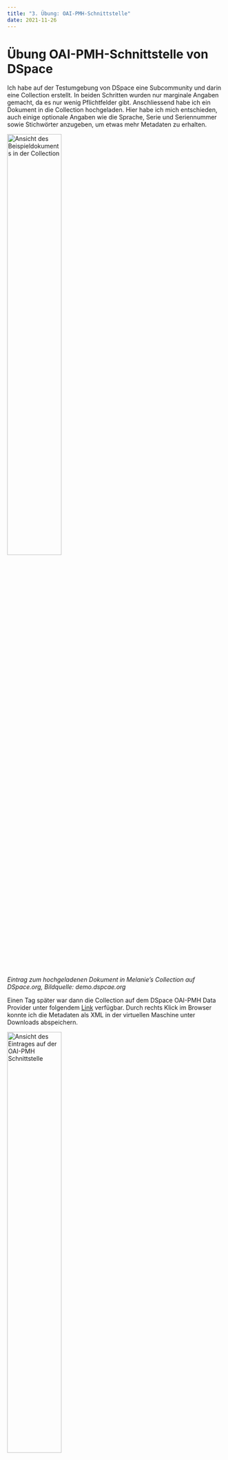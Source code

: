 ```yaml
---
title: "3. Übung: OAI-PMH-Schnittstelle"
date: 2021-11-26
---
```


<h1>Übung OAI-PMH-Schnittstelle von DSpace</h1>

<p>Ich habe auf der Testumgebung von DSpace eine Subcommunity und darin eine Collection erstellt. In beiden Schritten wurden nur marginale Angaben gemacht, da es nur wenig Pflichtfelder gibt. Anschliessend habe ich ein Dokument in die Collection hochgeladen. Hier habe ich mich entschieden, auch einige optionale Angaben wie die Sprache, Serie und Seriennummer sowie Stichwörter anzugeben, um etwas mehr Metadaten zu erhalten. <br></p>

<p><img src="https://user-images.githubusercontent.com/83494929/143591964-ec34787f-03e9-4638-b49f-5b45b220221b.png" alt="Ansicht des Beispieldokuments in der Collection" width="50%"><br>
<i>Eintrag zum hochgeladenen Dokument in Melanie’s Collection auf DSpace.org, Bildquelle: demo.dspcae.org</i><br></p>

<p>Einen Tag später war dann die Collection auf dem DSpace OAI-PMH Data Provider unter folgendem <a href="http://demo.dspace.org/oai/request?verb=ListRecords&metadataPrefix=oai_dc&set=com_10673_75">Link</a> verfügbar. Durch rechts Klick im Browser konnte ich die Metadaten als XML in der virtuellen Maschine unter Downloads abspeichern. <br></p>
 
<p><img src="https://user-images.githubusercontent.com/83494929/143591671-a61f6298-0ddf-42d7-b000-bc25ce5a99cd.png" alt="Ansicht des Eintrages auf der OAI-PMH Schnittstelle" width="50%"><br></p>
  
<p>Diese Ansicht zeigt, welche Daten von DSpace über die OAI-Schnittstelle abgerufen werden können. OAI-PMH steht für Open Archives Initiative Protocol for Metadata Harvesting. Dies ist eine Schnittstelle, über welche relativ einfach Daten zwischen Repositorien ausgetauscht werden können. Dabei stellt der Datenanbieter (in unserem Fall DSpace) strukturierte Metadaten zu den erfassten Records zur Verfügung, welche dann über OAI-PMH Service-Requests abgefragt und so gesammelt werden können. Die Abfrage erfolgt über das Hypertext Transfer Protocol HTTP (Quelle: <a href="https://www.openarchives.org/pmh/">openarchives.org</a>).<br></p>
<p> der Schnittstelle können auch Sets aufgerufen und deren Metadaten angeschaut werden. Dabei ist mir aufgefallen, dass die Metadaten identisch sind, aber im Header des XML die ID’s der Sets angezeigt werden. Wozu die Sets sind, konnte ich nicht herausfinden.<sup>1</sup> Die Metadaten enthalten die Information, welche ich bei der Erfassung des Beispieldokuments eingegeben habe. Ich konnte hier keine Lücken feststellen. <br></p>
  
<p><img src="https://user-images.githubusercontent.com/83494929/143591314-cda8cd1f-4ec0-4dcd-add1-5b148def8500.png " alt="Ansicht von 2 XML-Dateien" width="100%"><br>
 <i>Links: Metadaten-Export der oberen Stufe (106073_75), rechts der Meta-Datenexport vom Set mit der ID 10673-75</i><br></p>

<p>Nun bin ich gespannt, was wir in der <a href="https://melakae.github.io/bain_lerntagebuch/2021/12/02/lerneinheit_6.html">nächsten Unterrichtseinheit </a> mit dem XML-Export machen werden.<br></p>

<p><sup>1</sup> <b>Update nach Lerneinheit 6:</b> Die Sets ermöglichen es, maschinell Teile aus einer OAI-PMH-Schnittstelle abzurufen. Bei nur einem Beispieldatensatz sind die Unterschiede nicht klar ersichtlich, dazu bräuchte es Datensätze in mehreren Communities innerhalb DSpace. Ohne Set-Angabe werden jeweils alle Daten aus der Schnittstelle abgerufen. 
